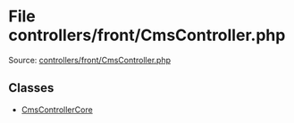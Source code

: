 File controllers/front/CmsController.php
=========

Source: [controllers/front/CmsController.php](https://github.com/PrestaShop/PrestaShop/blob/1.6.0.10/controllers/front/CmsController.php)


Classes
-------

* [CmsControllerCore](class.CmsControllerCore.md)

